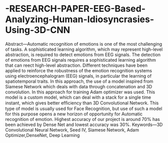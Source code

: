 # -RESEARCH-PAPER-EEG-Based-Analyzing-Human-Idiosyncrasies-Using-3D-CNN

Abstract—Automatic recognition of emotions is one of the most challenging of tasks.
A sophisticated learning algorithm, which may represent high-level abstraction, 
is required to detect emotions from EEG signals. The detection of emotions from
EEG signals requires a sophisticated learning algorithm that can reect high-level abstraction.
Different techniques have been applied to reinforce the robustness of the emotion recognition systems using electroencephalogram (EEG) 
signals, in particular the learning of spatiotemporal traits. In this approach, the use of a model inspired from Siamese Network 
which deals with data through concatenation and 3D convolution. In this approach for training Adam optimizer was used. 
This model is a custom model, which can deal with a stack for a single time instant,
which gives better efﬁciency than 3D Convolutional Network. This type of model is usually used for Face Recognition,
but use of such a model for this purpose opens a new horizon of opportunity for Automatic recognition of emotion.
Highest accuracy of our project is around 70% has been achieved by Dense Net and lowest accuracy was 30%.
Keywords—3D Convolutional Neural Network, Seed IV, Siamese Network, Adam Optimizer,DenseNet, Deep Learning
